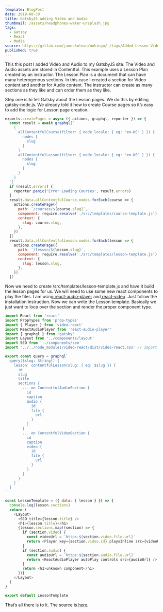 ```yaml
---
template: BlogPost
date: 2019-08-30
title: GatsbyJS adding Video and Audio
thumbnail: /assets/headphones-water-unsplash.jpg
tags:
  - Gatsby
  - React
  - Media
source: https://gitlab.com/jameskolean/nohingo/-/tags/Added-Lesson-Video-and-Audio
published: true
---
```


This this post I added Video and Audio to my GatsbyJS site. The Video and Audio assets are stored in Contentful. This example uses a Lesson Plan created by an instructor. The Lesson Plan is a document that can have many heterogenous sections. In this case I created a section for Video content and another for Audio content. The instructor can create as many sections as they like and can order them as they like.

Step one is to tell Gatsby about the Lesson pages. We do this by editing gatsby-node.js. We already told it how to create Course pages so it’s easy to add the logic for Lesson page creation.

```javascript
exports.createPages = async ({ actions, graphql, reporter }) => {
  const result = await graphql(`
    {
      allContentfulCourse(filter: { node_locale: { eq: "en-US" } }) {
        nodes {
          slug
        }
      }
      allContentfulLesson(filter: { node_locale: { eq: "en-US" } }) {
        nodes {
          slug
        }
      }
    }
  `)
  if (result.errors) {
    reporter.panic('Error Loading Courses', result.errors)
  }
  result.data.allContentfulCourse.nodes.forEach(course => {
    actions.createPage({
      path: `/courses/${course.slug}`,
      component: require.resolve('./src/templates/course-template.js'),
      context: {
        slug: course.slug,
      },
    })
  })
  result.data.allContentfulLesson.nodes.forEach(lesson => {
    actions.createPage({
      path: `/lesson/${lesson.slug}`,
      component: require.resolve('./src/templates/lesson-template.js'),
      context: {
        slug: lesson.slug,
      },
    })
  })

```

Now we need to create /src/templates/lesson-template.js and have it build the lesson pages for us. We will need to use some new react components to play the files. I am using[ react-audio-player](https://www.npmjs.com/package/react-audio-player) and[ react-video](https://video-react.js.org/). Just follow the installation instruction. Now we can write the Lesson template. Basically we just want to loop over the section and render the proper component type.

```javascript
import React from 'react'
import PropTypes from 'prop-types'
import { Player } from 'video-react'
import ReactAudioPlayer from 'react-audio-player'
import { graphql } from 'gatsby'
import Layout from '../components/layout'
import SEO from '../components/seo'
import '../../node_modules/video-react/dist/video-react.css' // import css

export const query = graphql`
  query($slug: String!) {
    lesson: contentfulLesson(slug: { eq: $slug }) {
      id
      slug
      title
      sections {
        ... on ContentfulAudioSection {
          id
          caption
          audio {
            id
            file {
              url
            }
          }
        }
        ... on ContentfulVideoSection {
          id
          caption
          video {
            id
            file {
              url
            }
          }
        }
      }
    }
  }
`

const LessonTemplate = ({ data: { lesson } }) => {
  console.log(lesson.sections)
  return (
    <Layout>
      <SEO title={lesson.title} />
      <h1>{lesson.title}</h1>
      {lesson.sections.map((section) => {
        if (section.video) {
          const videoUrl = `https:${section.video.file.url}`
          return <Player key={section.video.id} playsInline src={videoUrl} />
        }
        if (section.audio) {
          const audioUrl = `https:${section.audio.file.url}`
          return <ReactAudioPlayer autoPlay controls src={audioUrl} />
        }
        return <h1>unknown component</h1>
      })}
    </Layout>
  )
}

export default LessonTemplate
```

That’s all there is to it. The source is[ here](https://gitlab.com/jameskolean/nohingo/-/tags/Added-Lesson-Video-and-Audio).
